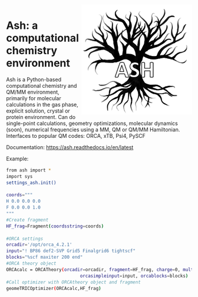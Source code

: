 
<img src="ash-simple-logo-letterbig.png" alt="drawing" width="300" align="right"/>

 # Ash: a computational chemistry environment
Ash is a Python-based computational chemistry and QM/MM environment, primarily for molecular calculations
in the gas phase, explicit solution, crystal or protein environment. Can do single-point calculations,
geometry optimizations, molecular dynamics (soon), numerical frequencies using a MM, QM or QM/MM Hamiltonian.
Interfaces to popular QM codes: ORCA, xTB, Psi4, PySCF

Documentation: https://ash.readthedocs.io/en/latest



Example:
```sh
from ash import *
import sys
settings_ash.init()

coords="""
H 0.0 0.0 0.0
F 0.0 0.0 1.0
"""
#Create fragment
HF_frag=Fragment(coordsstring=coords)

#ORCA settings
orcadir='/opt/orca_4.2.1'
input="! BP86 def2-SVP Grid5 Finalgrid6 tightscf"
blocks="%scf maxiter 200 end"
#ORCA theory object
ORCAcalc = ORCATheory(orcadir=orcadir, fragment=HF_frag, charge=0, mult=1,
                         	orcasimpleinput=input, orcablocks=blocks)
#Call optimizer with ORCAtheory object and fragment
geomeTRICOptimizer(ORCAcalc,HF_frag)
 ```
